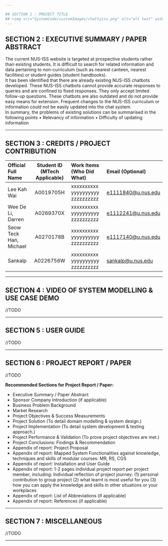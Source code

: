 ```yaml
---

## SECTION 1 : PROJECT TITLE
## <img src="SystemCode/customImages/chattyiss.png" alt="alt text" width="150" height="150">ChattyISS - Improved NUS-ISS Chatbot
---
```


## SECTION 2 : EXECUTIVE SUMMARY / PAPER ABSTRACT

The current NUS-ISS website is targeted at prospective students rather than existing students. It is difficult to search for related information and data pertaining to non-curriculum (such as nearest canteen, nearest facilities) or student guides (student handbooks).  
 It has been identified that there are already existing NUS-ISS chatbots developed. These NUS-ISS chatbots cannot provide accurate responses to queries and are confined to fixed responses. They only accept limited follow-up questions. These chatbots are also outdated and do not provide easy means for extension. Frequent changes to the NUS-ISS curriculum or information could not be easily updated into the chat system.  
In summary, the problems of existing solutions can be summarised in the following points
•	Relevancy of information
•	Difficulty of updating information


---

## SECTION 3 : CREDITS / PROJECT CONTRIBUTION

| Official Full Name  | Student ID (MTech Applicable)  | Work Items (Who Did What) | Email (Optional) |
| :------------ |:---------------:| :-----| :-----|
| Lee Kah Wai | A0019705H | xxxxxxxxxx yyyyyyyyyy zzzzzzzzzz| e1111840@u.nus.edu |
| Wee De Li, Darren | A0269370X | xxxxxxxxxx yyyyyyyyyy zzzzzzzzzz| e1112241@u.nus.edu |
| Seow Teck Han, Michael | A0270178B | xxxxxxxxxx yyyyyyyyyy zzzzzzzzzz| e1117140@u.nus.edu |
| Sankalp | A0226756W | xxxxxxxxxx yyyyyyyyyy zzzzzzzzzz| sankalp@u.nus.edu |

---

## SECTION 4 : VIDEO OF SYSTEM MODELLING & USE CASE DEMO

//TODO

---

## SECTION 5 : USER GUIDE

//TODO

---
## SECTION 6 : PROJECT REPORT / PAPER

//TODO

**Recommended Sections for Project Report / Paper:**
- Executive Summary / Paper Abstract
- Sponsor Company Introduction (if applicable)
- Business Problem Background
- Market Research
- Project Objectives & Success Measurements
- Project Solution (To detail domain modelling & system design.)
- Project Implementation (To detail system development & testing approach.)
- Project Performance & Validation (To prove project objectives are met.)
- Project Conclusions: Findings & Recommendation
- Appendix of report: Project Proposal
- Appendix of report: Mapped System Functionalities against knowledge, techniques and skills of modular courses: MR, RS, CGS
- Appendix of report: Installation and User Guide
- Appendix of report: 1-2 pages individual project report per project member, including: Individual reflection of project journey: (1) personal contribution to group project (2) what learnt is most useful for you (3) how you can apply the knowledge and skills in other situations or your workplaces
- Appendix of report: List of Abbreviations (if applicable)
- Appendix of report: References (if applicable)

---
## SECTION 7 : MISCELLANEOUS

//TODO

---

